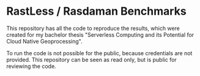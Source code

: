 # RastLess / Rasdaman Benchmarks

This repository has all the code to reproduce the results, which were created for my bachelor thesis "Serverless
Computing and its Potential for Cloud Native Geoprocessing".

To run the code is not possible for the public, because credentials are not provided.
This repository can be seen as read only, but is public for reviewing the code. 
